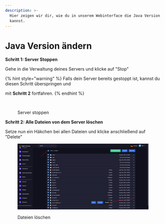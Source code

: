 ```yaml
---
description: >-
  Hier zeigen wir dir, wie du in unserem Webinterface die Java Version ändern
  kannst.
---
```


# Java Version ändern

**Schritt 1: Server Stoppen**

Gehe in die Verwaltung deines Servers und klicke auf "Stop"

{% hint style="warning" %}
Falls dein Server bereits gestoppt ist, kannst du diesen Schritt überspringen und

mit **Schritt 2** fortfahren.
{% endhint %}

<figure><img src="https://upload.night-hosting.de/data/ppnmr.png" alt=""><figcaption><p>Server stoppen</p></figcaption></figure>

**Schritt 2: Alle Dateien von dem Server löschen**

Setze nun ein Häkchen bei allen Dateien und klicke anschließend auf "Delete"

<figure><img src="../.gitbook/assets/Screenshot_28 (1).png" alt=""><figcaption><p>Dateien löschen</p></figcaption></figure>
